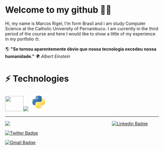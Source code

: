 # Welcome to my github 👋🏽

Hi, my name is Marcos Rigel, I'm form Brasil and i am study Computer Science at the Catholic University of Pernambuco. I am currently in the third period of the course and here I would like to show a little of my experience in my portfolio 🤓.

🌎 **"Se tornou aparentemente óbvio que nossa tecnologia excedeu nossa humanidade."** 🌍
*Albert Einstein*  

# ⚡ Technologies

<a name="README"><img src="https://martinchavez.github.io/Assets/Logos/csharp.svg" width="60px" height="50px" /><img 
src="https://cdn.iconscout.com/icon/free/png-256/java-43-569305.png" width="60px"><a name="README"> <img alt="Python" width="60" src="https://raw.githubusercontent.com/github/explore/80688e429a7d4ef2fca1e82350fe8e3517d3494d/topics/python/python.png" />

** **
<img align="left" src="https://raw.githubusercontent.com/MicaelliMedeiros/micaellimedeiros/master/image/computer-illustration.png" width="350"/>

[![Linkedin Badge](https://img.shields.io/badge/-Marcos%20Rigel-6633cc?style=flat-square&logo=Linkedin&logoColor=white&link=https://www.linkedin.com/in/marcos-rigel-3515681a7/)](https://www.linkedin.com/in/marcos-rigel-3515681a7/) 
 
[![Twitter Badge](https://img.shields.io/badge/-@marcossrigel-6633cc?style=flat-square&labelColor=6633cc&logo=twitter&logoColor=white&link=https://twitter.com/dieegosf)](https://twitter.com/marcossrigel) 
 
[![Gmail Badge](https://img.shields.io/badge/-marcos.2020109742@unicap.br-6633cc?style=flat-square&logo=Gmail&logoColor=white&link=mailto:diego.schell.f@gmail.com)](mailto:marcos.2020109742@unicap.br)
